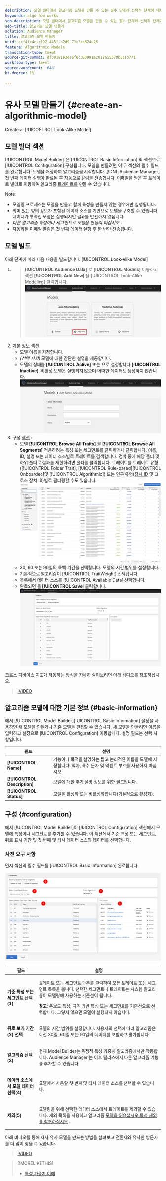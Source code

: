 ```yaml
---
description: 모델 빌더에서 알고리즘 모델을 만들 수 있는 필수 단계와 선택적 단계에 대해 설명합니다.
keywords: algo how works
seo-description: 모델 빌더에서 알고리즘 모델을 만들 수 있는 필수 단계와 선택적 단계에 대해 설명합니다.
seo-title: 알고리즘 모델 만들기
solution: Audience Manager
title: 알고리즘 모델 만들기
uuid: ccf4fc4e-cf92-445f-b2d9-71c3ca624e26
feature: Algorithmic Models
translation-type: tm+mt
source-git-commit: dfb0191e3ea6f6c360991a2012a15570b5cab771
workflow-type: tm+mt
source-wordcount: '648'
ht-degree: 1%

---
```



# 유사 모델 만들기 {#create-an-algorithmic-model}

Create a. [!UICONTROL Look-Alike Model]

## 모델 빌더 섹션

[!UICONTROL Model Builder] 은 [!UICONTROL Basic Information] 및 섹션으로 [!UICONTROL Configuration] 구성됩니다. 모델을 만들려면 이 두 섹션의 필수 필드를 완료합니다. 모델을 저장하여 알고리즘을 시작합니다. [!DNL Audience Manager] 첫 번째 데이터 실행이 완료된 후 자동으로 알림을 전송합니다. 이메일을 받은 후 트레이트 빌더로 이동하여 알고리즘 [트레이트를](../../features/traits/about-trait-builder.md) 만들 수 있습니다.

>[!NOTE]
>
>* 모델링 프로세스는 모델을 만들고 함께 특성을 만들지 않는 경우에만 실행됩니다.
>* 의미 있는 양의 정보가 포함된 데이터 소스를 기반으로 모델을 구축할 수 있습니다. 데이터가 부족한 모델은 실행되지만 결과를 반환하지 않습니다.
>* *다른 알고리즘 특성이나 세그먼트로 모델을 만들지 마십시오* .
>* 자동화된 이메일 알림은 첫 번째 데이터 실행 후 한 번만 전송됩니다.


## 모델 빌드

아래 단계에 따라 다음 내용을 빌드합니다. [!UICONTROL Look-Alike Model]

1. > **[!UICONTROL Audience Data]** 로 **[!UICONTROL Models]** 이동하고 섹션 **[!UICONTROL Add New]** 을 [!UICONTROL Look-Alike Modeling] 클릭합니다.
   ![유사 추가](assets/look-alike-add.png)
1. 기본 [정보](../../features/algorithmic-models/create-model.md#basic-information) 섹션
   * 모델 이름을 지정합니다.
   * *(선택 사항)* 모델에 대한 간단한 설명을 제공합니다.
   * 모델의 상태를 **[!UICONTROL Active]** 또는 으로 설정합니다 **[!UICONTROL Inactive]**. 비활성 모델은 실행되지 않으며 어떠한 데이터도 생성하지 않습니다.
      ![유사한 기본](assets/look-alike-basic.png)
1. 구성 [섹션](../../features/algorithmic-models/create-model.md#configuration) :
   * 모델 **[!UICONTROL Browse All Traits]** 을 **[!UICONTROL Browse All Segments]** 적용하려는 특성 또는 세그먼트를 클릭하거나 클릭합니다. 이름, ID, 설명 또는 데이터 소스별로 트레이트를 검색합니다. 검색 중에 해당 폴더 및 하위 폴더로 결과를 제한하려면 폴더를 클릭합니다. 트레이트를 트레이트 유형([!UICONTROL Folder Trait], [!UICONTROL Rule-based][!UICONTROL Onboarded]및 [!UICONTROL Algorithmic]) 또는 인구 유형([장치 ID](../../reference/ids-in-aam.md) 및 [](../../reference/ids-in-aam.md)크로스 장치 ID)별로 필터링할 수도 있습니다.
      ![browse traits](assets/browse-traits.png)
   * 30, 60 또는 90일의 룩백 기간을 선택합니다. 모델의 시간 범위를 설정합니다.
   * 기본적으로 알고리즘이 [!UICONTROL TraitWeight] 선택됩니다.
   * 목록에서 데이터 소스를 [!UICONTROL Available Data] 선택합니다.
   * 완료되면 을 **[!UICONTROL Save]** 클릭합니다.
      ![유사 구성](assets/look-alike-configuration.png)

크로스 디바이스 지표가 작동하는 방식을 자세히 살펴보려면 아래 비디오를 참조하십시오.

>[!VIDEO](https://docs.adobe.com/content/help/en/audience-manager-learn/tutorials/build-and-manage-audiences/profile-merge/understanding-cross-device-metrics-in-audience-manager.html)

## 알고리즘 모델에 대한 기본 정보 {#basic-information}

<!-- r_model_basic.xml -->

에서 [!UICONTROL Model Builder][!UICONTROL Basic Information] 설정을 사용하면 새 모델을 만들거나 기존 모델을 편집할 수 있습니다. 새 모델을 만들려면 이름을 입력하고 설정으로 [!UICONTROL Configuration] 이동합니다. 설명 필드는 선택 사항입니다.

| 필드 | 설명 |
|---|---|
| **[!UICONTROL Name]** | 기능이나 목적을 설명하는 짧고 논리적인 이름을 모델에 지정합니다. 약자, 특수 문자 및 악센트 부호를 사용하지 마십시오. |
| **[!UICONTROL Description]** | 모델에 대한 추가 설명 정보를 위한 필드입니다. |
| **[!UICONTROL Status]** | 모델을 활성화 또는 비활성화합니다(기본적으로 활성화). |

## 구성 {#configuration}

에서 [!UICONTROL Model Builder]이 [!UICONTROL Configuration] 섹션에서 모델에 특성이나 세그먼트를 추가할 수 있습니다. 이 섹션에서 기준 특성 또는 세그먼트, 뒤로 표시 기간 및 첫 번째 및 타사 데이터 소스의 데이터를 선택합니다.

<!-- r_model_configuration.xml -->

### 사전 요구 사항

먼저 섹션의 필수 필드를 [!UICONTROL Basic Information] 완료합니다.

![](assets/lam_exclude_traits_numbered.png)

<table id="table_7A6BE5E5498D4776A30323B743954150"> 
 <thead> 
  <tr> 
   <th colname="col1" class="entry"> 필드 </th> 
   <th colname="col2" class="entry"> 설명 </th> 
  </tr> 
 </thead>
 <tbody> 
  <tr> 
   <td colname="col1"> <p><b>기준 특성 또는 세그먼트 선택(1)</b> </p> </td> 
   <td colname="col2"> <p>트레이트 또는 세그먼트 단추를 클릭하여 모든 트레이트 또는 세그먼트 목록을 봅니다. 선택한 세그먼트나 트레이트는 시스템 알고리즘이 모델링에 사용하는 기준선이 됩니다. </p> <p> <p><b>참고</b>: 온보드 특성, 규칙 기반 특성 또는 세그먼트를 기준선으로 선택합니다. 그렇지 않으면 모델이 실행되지 않습니다. </p> </p> </td> 
  </tr> 
  <tr> 
   <td colname="col1"> <p><b>뒤로 보기 기간(2) 선택</b> </p> </td> 
   <td colname="col2"> <p>모델의 시간 범위를 설정합니다. 사용자의 선택에 따라 알고리즘은 이전 30일, 60일 또는 90일의 데이터를 포함하고 평가합니다. </p> </td> 
  </tr> 
  <tr> 
   <td colname="col1"> <p><b>알고리즘 선택(3)</b> </p> </td> 
   <td colname="col2"> <p>현재 Model Builder는 독점적 특성 가중치 <span class="keyword"></span> 알고리즘에서만 작동합니다. <span class="keyword"> Audience Manager</span> 는 이후 릴리스에서 다른 알고리즘 기능을 추가할 수 있습니다. </p> </td>
  </tr>
  <tr> 
   <td colname="col1"> <p><b>데이터 소스에서 모델 데이터 선택(4)</b> </p> </td> 
   <td colname="col2"> <p>모델에서 사용할 첫 번째 및 타사 데이터 소스를 선택할 수 있습니다. </p> </td>
  </tr> 
  <tr> 
   <td colname="col1"> <p><b>제외(5)</b> </p> </td> 
   <td colname="col2"> <p>모델링을 위해 선택한 데이터 소스에서 트레이트를 제외할 수 있습니다. 제외 <span class="wintitle"> 목록을</span> 사용하고 알고리즘 <a href="../../features/algorithmic-models/trait-exclusion-algo-models.md"> 모델을 읽으십시오.특성 제외를 참조하십시오</a> . </p> </td>
  </tr> 
 </tbody>
</table>

아래 비디오를 통해 자사 유사 모델을 만드는 방법을 살펴보고 전환자와 유사한 방문자를 더 많이 찾을 수 있습니다.

>[!VIDEO](https://video.tv.adobe.com/v/23504/)

>[!MORELIKETHIS]
>
>* [특성 가중치 이해](../../features/algorithmic-models/understanding-models.md#understanding-traitweight)


